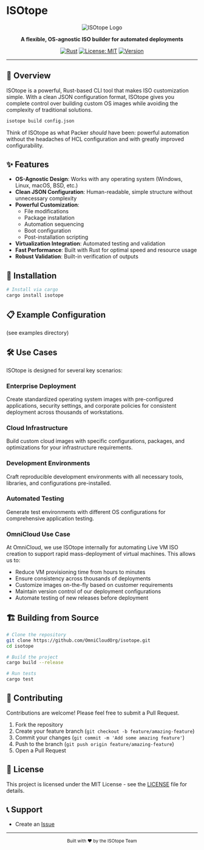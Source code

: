# ISOtope

<div align="center">

![ISOtope Logo](https://via.placeholder.com/200x200.png?text=ISOtope)

**A flexible, OS-agnostic ISO builder for automated deployments**

[![Rust](https://img.shields.io/badge/built%20with-Rust-orange)](https://www.rust-lang.org/)
[![License: MIT](https://img.shields.io/badge/License-MIT-blue.svg)](https://opensource.org/licenses/MIT)
[![Version](https://img.shields.io/badge/version-0.1.0-brightgreen.svg)](https://github.com/yourusername/isotope)

</div>

---

## 🚀 Overview

ISOtope is a powerful, Rust-based CLI tool that makes ISO customization simple. With a clean JSON configuration format, ISOtope gives you complete control over building custom OS images while avoiding the complexity of traditional solutions.

```bash
isotope build config.json
```

Think of ISOtope as what Packer *should* have been: powerful automation without the headaches of HCL configuration and with greatly improved configurability.

## ✨ Features

- **OS-Agnostic Design**: Works with any operating system (Windows, Linux, macOS, BSD, etc.)
- **Clean JSON Configuration**: Human-readable, simple structure without unnecessary complexity
- **Powerful Customization**:
  - File modifications
  - Package installation
  - Automation sequencing
  - Boot configuration
  - Post-installation scripting
- **Virtualization Integration**: Automated testing and validation
- **Fast Performance**: Built with Rust for optimal speed and resource usage
- **Robust Validation**: Built-in verification of outputs

## 🔧 Installation

```bash
# Install via cargo
cargo install isotope
```

## 📋 Example Configuration

(see examples directory)

## 🛠️ Use Cases

ISOtope is designed for several key scenarios:

### Enterprise Deployment

Create standardized operating system images with pre-configured applications, security settings, and corporate policies for consistent deployment across thousands of workstations.

### Cloud Infrastructure

Build custom cloud images with specific configurations, packages, and optimizations for your infrastructure requirements.

### Development Environments

Craft reproducible development environments with all necessary tools, libraries, and configurations pre-installed.

### Automated Testing

Generate test environments with different OS configurations for comprehensive application testing.

### OmniCloud Use Case

At OmniCloud, we use ISOtope internally for automating Live VM ISO creation to support rapid mass-deployment of virtual machines. This allows us to:

- Reduce VM provisioning time from hours to minutes
- Ensure consistency across thousands of deployments
- Customize images on-the-fly based on customer requirements
- Maintain version control of our deployment configurations
- Automate testing of new releases before deployment

## 🏗️ Building from Source

```bash
# Clone the repository
git clone https://github.com/OmniCloudOrg/isotope.git
cd isotope

# Build the project
cargo build --release

# Run tests
cargo test
```

## 🤝 Contributing

Contributions are welcome! Please feel free to submit a Pull Request.

1. Fork the repository
2. Create your feature branch (`git checkout -b feature/amazing-feature`)
3. Commit your changes (`git commit -m 'Add some amazing feature'`)
4. Push to the branch (`git push origin feature/amazing-feature`)
5. Open a Pull Request

## 📄 License

This project is licensed under the MIT License - see the [LICENSE](LICENSE) file for details.

## 📞 Support

- Create an [Issue](https://github.com/yourusername/isotope/issues)

---

<div align="center">
  <sub>Built with ❤️ by the ISOtope Team</sub>
</div>
